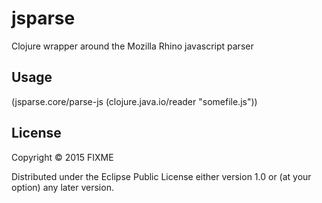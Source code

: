 # jsparse

Clojure wrapper around the Mozilla Rhino javascript parser

## Usage

(jsparse.core/parse-js (clojure.java.io/reader "somefile.js"))

## License

Copyright © 2015 FIXME

Distributed under the Eclipse Public License either version 1.0 or (at
your option) any later version.
